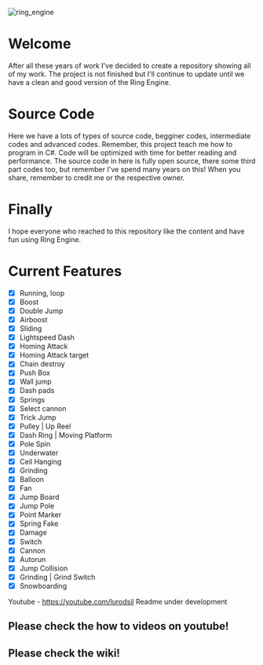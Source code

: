 ![ring_engine](https://user-images.githubusercontent.com/10984344/121929434-96a0e200-cd17-11eb-9504-37f137a39cc9.png)

# Welcome
After all these years of work I've decided to create a repository showing all of my work. The project is not finished but I'll continue to update until we have a clean and good version of the Ring Engine.

# Source Code
Here we have a lots of types of source code, begginer codes, intermediate codes and advanced codes. Remember, this project teach me how to program in C#. Code will be optimized with time for better reading and performance. The source code in here is fully open source, there some third part codes too, but remember I've spend many years on this! When you share, remember to credit me or the respective owner.
# Finally
I hope everyone who reached to this repository like the content and have fun using Ring Engine.

# Current Features
- [x] Running, loop
- [x] Boost
- [x] Double Jump
- [x] Airboost
- [x] Sliding
- [x] Lightspeed Dash
- [x] Homing Attack
- [x] Homing Attack target
- [x] Chain destroy
- [x] Push Box
- [x] Wall jump
- [x] Dash pads
- [x] Springs
- [x] Select cannon
- [x] Trick Jump
- [x] Pulley | Up Reel
- [x] Dash Ring | Moving Platform
- [x] Pole Spin
- [x] Underwater
- [x] Ceil Hanging
- [x] Grinding
- [x] Balloon
- [x] Fan
- [x] Jump Board
- [x] Jump Pole
- [x] Point Marker
- [x] Spring Fake
- [x] Damage
- [x] Switch
- [x] Cannon
- [x] Autorun
- [x] Jump Collision
- [x] Grinding | Grind Switch
- [x] Snowboarding

Youtube - https://youtube.com/lurodsil
Readme under development

## Please check the how to videos on youtube!
## Please check the wiki!


